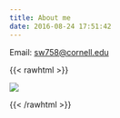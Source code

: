 ```yaml
---
title: About me
date: 2016-08-24 17:51:42
---
```


Email: sw758@cornell.edu

{{< rawhtml >}}

<img src= "../images/form.jpeg" />

{{< /rawhtml >}}  
